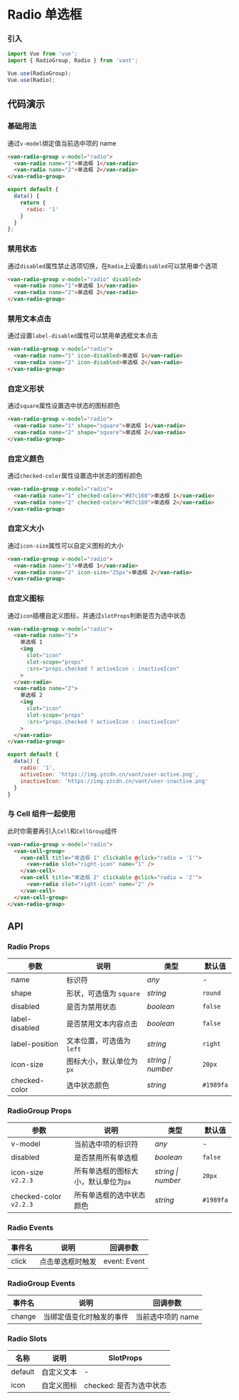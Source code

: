 # Radio 单选框

### 引入

``` javascript
import Vue from 'vue';
import { RadioGroup, Radio } from 'vant';

Vue.use(RadioGroup);
Vue.use(Radio);
```

## 代码演示

### 基础用法

通过`v-model`绑定值当前选中项的 name

```html
<van-radio-group v-model="radio">
  <van-radio name="1">单选框 1</van-radio>
  <van-radio name="2">单选框 2</van-radio>
</van-radio-group>
```

```javascript
export default {
  data() {
    return {
      radio: '1'
    }
  }
};
```

### 禁用状态

通过`disabled`属性禁止选项切换，在`Radio`上设置`disabled`可以禁用单个选项

```html
<van-radio-group v-model="radio" disabled>
  <van-radio name="1">单选框 1</van-radio>
  <van-radio name="2">单选框 2</van-radio>
</van-radio-group>
```

### 禁用文本点击

通过设置`label-disabled`属性可以禁用单选框文本点击

```html
<van-radio-group v-model="radio">
  <van-radio name="1" icon-disabled>单选框 1</van-radio>
  <van-radio name="2" icon-disabled>单选框 2</van-radio>
</van-radio-group>
```

### 自定义形状

通过`square`属性设置选中状态的图标颜色

```html
<van-radio-group v-model="radio">
  <van-radio name="1" shape="square">单选框 1</van-radio>
  <van-radio name="2" shape="square">单选框 2</van-radio>
</van-radio-group>
```

### 自定义颜色

通过`checked-color`属性设置选中状态的图标颜色

```html
<van-radio-group v-model="radio">
  <van-radio name="1" checked-color="#07c160">单选框 1</van-radio>
  <van-radio name="2" checked-color="#07c160">单选框 2</van-radio>
</van-radio-group>
```

### 自定义大小

通过`icon-size`属性可以自定义图标的大小

```html
<van-radio-group v-model="radio">
  <van-radio name="1">单选框 1</van-radio>
  <van-radio name="2" icon-size="25px">单选框 2</van-radio>
</van-radio-group>
```

### 自定义图标

通过`icon`插槽自定义图标，并通过`slotProps`判断是否为选中状态

```html
<van-radio-group v-model="radio">
  <van-radio name="1">
    单选框 1
    <img
      slot="icon"
      slot-scope="props"
      :src="props.checked ? activeIcon : inactiveIcon"
    >
  </van-radio>
  <van-radio name="2">
    单选框 2
    <img
      slot="icon"
      slot-scope="props"
      :src="props.checked ? activeIcon : inactiveIcon"
    >
  </van-radio>
</van-radio-group>
```

```js
export default {
  data() {
    radio: '1',
    activeIcon: 'https://img.yzcdn.cn/vant/user-active.png',
    inactiveIcon: 'https://img.yzcdn.cn/vant/user-inactive.png'
  }
}
```

### 与 Cell 组件一起使用

此时你需要再引入`Cell`和`CellGroup`组件

```html
<van-radio-group v-model="radio">
  <van-cell-group>
    <van-cell title="单选框 1" clickable @click="radio = '1'">
      <van-radio slot="right-icon" name="1" />
    </van-cell>
    <van-cell title="单选框 2" clickable @click="radio = '2'">
      <van-radio slot="right-icon" name="2" />
    </van-cell>
  </van-cell-group>
</van-radio-group>
```

## API

### Radio Props

| 参数 | 说明 | 类型 | 默认值 |
|------|------|------|------|
| name | 标识符 | *any* | - |
| shape | 形状，可选值为 `square` | *string* | `round` |
| disabled | 是否为禁用状态 | *boolean* | `false` |
| label-disabled | 是否禁用文本内容点击 | *boolean* | `false` |
| label-position | 文本位置，可选值为 `left` | *string* | `right` |
| icon-size | 图标大小，默认单位为`px` | *string \| number* | `20px` |
| checked-color | 选中状态颜色 | *string* | `#1989fa` |

### RadioGroup Props

| 参数 | 说明 | 类型 | 默认值 |
|------|------|------|------|
| v-model | 当前选中项的标识符 | *any* | - |
| disabled | 是否禁用所有单选框 | *boolean* | `false` |
| icon-size `v2.2.3` | 所有单选框的图标大小，默认单位为`px` | *string \| number* | `20px` |
| checked-color `v2.2.3` | 所有单选框的选中状态颜色 | *string* | `#1989fa` |

### Radio Events

| 事件名 | 说明 | 回调参数 |
|------|------|------|
| click | 点击单选框时触发 | event: Event |

### RadioGroup Events

| 事件名 | 说明 | 回调参数 |
|------|------|------|
| change | 当绑定值变化时触发的事件 | 当前选中项的 name |

### Radio Slots

| 名称 | 说明 | SlotProps |
|------|------|------|
| default | 自定义文本 | - |
| icon | 自定义图标 | checked: 是否为选中状态 |
